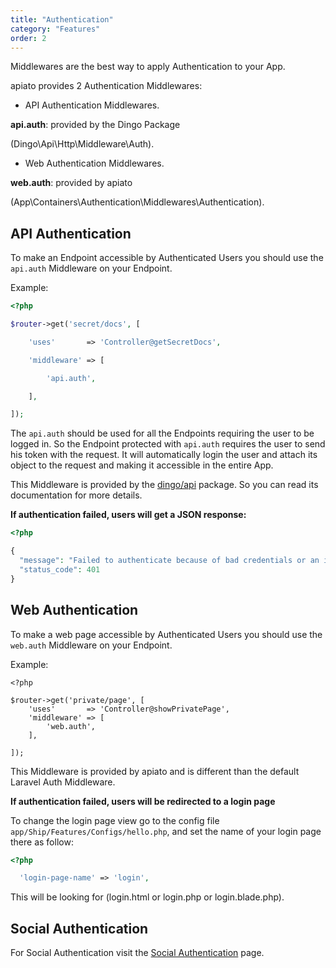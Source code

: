```yaml
---
title: "Authentication"
category: "Features"
order: 2
---
```


Middlewares are the best way to apply Authentication to your App. 

apiato provides 2 Authentication Middlewares:

- API Authentication Middlewares.  

**api.auth**: provided by the Dingo Package 

(Dingo\Api\Http\Middleware\Auth).

- Web Authentication Middlewares.  

**web.auth**: provided by apiato

(App\Containers\Authentication\Middlewares\Authentication).

## API Authentication

To make an Endpoint accessible by Authenticated Users you should use the `api.auth` Middleware on your Endpoint. 

Example:

```php
<?php

$router->get('secret/docs', [

    'uses'       => 'Controller@getSecretDocs',

    'middleware' => [

        'api.auth',

    ],

]);

```

The `api.auth` should be used for all the Endpoints requiring the user to be logged in. So the Endpoint protected with `api.auth` requires the user to send his token with the request. It will automatically login the user and attach its object to the request and making it accessible in the entire App.

This Middleware is provided by the [dingo/api](https://github.com/dingo/api) package. So you can read its documentation for more details. 

**If authentication failed, users will get a JSON response:**

```php
<?php

{
  "message": "Failed to authenticate because of bad credentials or an invalid authorization header.",
  "status_code": 401
}

```

## Web Authentication

To make a web page accessible by Authenticated Users you should use the `web.auth` Middleware on your Endpoint. 

Example:

```pjp
<?php

$router->get('private/page', [
    'uses'       => 'Controller@showPrivatePage',
    'middleware' => [
        'web.auth',
    ],

]);

```

This Middleware is provided by apiato and is different than the default Laravel Auth Middleware.

**If authentication failed, users will be redirected to a login page**

To change the login page view go to the config file `app/Ship/Features/Configs/hello.php`, and set the name of your login page there as follow:

```php
<?php

  'login-page-name' => 'login',
```

This will be looking for (login.html or login.php or login.blade.php).

## Social Authentication

For Social Authentication visit the [Social Authentication](http://apiato.io/C.features/social-authentication/) page.
